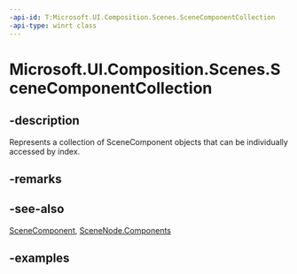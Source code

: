 ```yaml
---
-api-id: T:Microsoft.UI.Composition.Scenes.SceneComponentCollection
-api-type: winrt class
---
```


<!-- Class syntax.
public class SceneComponentCollection : SceneObject, SceneObject, IIterable<SceneComponent>, IVector<SceneComponent>
-->

# Microsoft.UI.Composition.Scenes.SceneComponentCollection

## -description

Represents a collection of SceneComponent objects that can be individually accessed by index.

## -remarks

## -see-also

[SceneComponent](scenecomponent.md), [SceneNode.Components](scenenode_components.md)

## -examples

